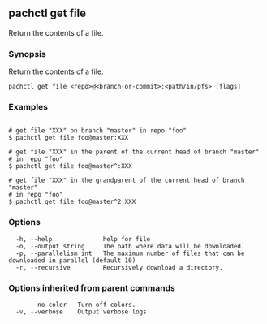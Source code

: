 ## pachctl get file

Return the contents of a file.

### Synopsis

Return the contents of a file.

```
pachctl get file <repo>@<branch-or-commit>:<path/in/pfs> [flags]
```

### Examples

```

# get file "XXX" on branch "master" in repo "foo"
$ pachctl get file foo@master:XXX

# get file "XXX" in the parent of the current head of branch "master"
# in repo "foo"
$ pachctl get file foo@master^:XXX

# get file "XXX" in the grandparent of the current head of branch "master"
# in repo "foo"
$ pachctl get file foo@master^2:XXX
```

### Options

```
  -h, --help              help for file
  -o, --output string     The path where data will be downloaded.
  -p, --parallelism int   The maximum number of files that can be downloaded in parallel (default 10)
  -r, --recursive         Recursively download a directory.
```

### Options inherited from parent commands

```
      --no-color   Turn off colors.
  -v, --verbose    Output verbose logs
```

